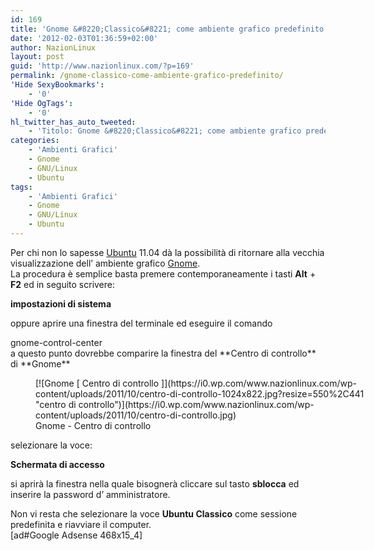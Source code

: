 ```yaml
---
id: 169
title: 'Gnome &#8220;Classico&#8221; come ambiente grafico predefinito'
date: '2012-02-03T01:36:59+02:00'
author: NazionLinux
layout: post
guid: 'http://www.nazionlinux.com/?p=169'
permalink: /gnome-classico-come-ambiente-grafico-predefinito/
'Hide SexyBookmarks':
    - '0'
'Hide OgTags':
    - '0'
hl_twitter_has_auto_tweeted:
    - 'Titolo: Gnome &#8220;Classico&#8221; come ambiente grafico predefinito, Articolo: http://www.nazionlinux.com/?p=169'
categories:
    - 'Ambienti Grafici'
    - Gnome
    - GNU/Linux
    - Ubuntu
tags:
    - 'Ambienti Grafici'
    - Gnome
    - GNU/Linux
    - Ubuntu
---
```


Per chi non lo sapesse [Ubuntu](http://www.ubuntu.com "Ubuntu") 11.04 dà la possibilità di ritornare alla vecchia visualizzazione dell’ ambiente grafico [Gnome](http://www.gnome.org "Gnome").  
La procedura è semplice basta premere contemporaneamente i tasti **Alt** + **F2** ed in seguito scrivere:

**impostazioni di sistema**

oppure aprire una finestra del terminale ed eseguire il comando

<div class="wp-terminal">gnome-control-center  
</div>a questo punto dovrebbe comparire la finestra del **Centro di controllo** di **Gnome**

<figure aria-describedby="caption-attachment-182" class="wp-caption aligncenter" id="attachment_182" style="width: 550px">[![Gnome [ Centro di controllo ]](https://i0.wp.com/www.nazionlinux.com/wp-content/uploads/2011/10/centro-di-controllo-1024x822.jpg?resize=550%2C441 "centro di controllo")](https://i0.wp.com/www.nazionlinux.com/wp-content/uploads/2011/10/centro-di-controllo.jpg)<figcaption class="wp-caption-text" id="caption-attachment-182">Gnome - Centro di controllo</figcaption></figure>selezionare la voce:

**Schermata di accesso**

si aprirà la finestra nella quale bisognerà cliccare sul tasto **sblocca** ed inserire la password d’ amministratore.

Non vi resta che selezionare la voce **Ubuntu Classico** come sessione predefinita e riavviare il computer.  
\[ad#Google Adsense 468x15\_4\]